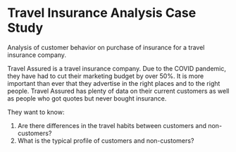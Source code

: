 Travel Insurance Analysis Case Study
==============================

Analysis of customer behavior on purchase of insurance for a travel insurance company.

Travel Assured is a travel insurance company. Due to the COVID pandemic, they have had to cut their marketing budget by over 50%. It is more important than ever that they advertise in the right places and to the right people.
Travel Assured has plenty of data on their current customers as well as people who got quotes but never bought insurance.

They want to know:
1. Are there differences in the travel habits between customers and non-customers?
2. What is the typical profile of customers and non-customers?

